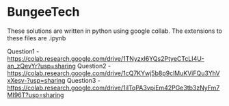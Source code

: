 # BungeeTech

These solutions are written in python using google collab.
The extensions to these files are .ipynb

Question1 - https://colab.research.google.com/drive/1TNyzxI6YQs2PtyeCTcLI4U-an_zQevYr?usp=sharing
Question2 - https://colab.research.google.com/drive/1cQ7KYwj5b8p9clMuKViFQu3YhVxXesv-?usp=sharing
Question3 - https://colab.research.google.com/drive/1iITqPA3vpiEm42PGe3tb3zNyFm7MI96T?usp=sharing
